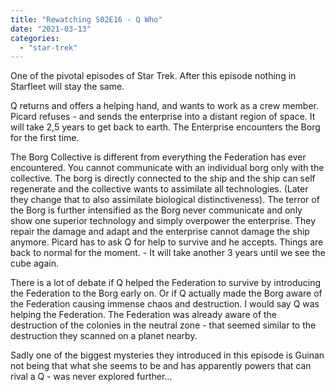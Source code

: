```yaml
---
title: "Rewatching S02E16 - Q Who"
date: "2021-03-13"
categories: 
  - "star-trek"
---
```


One of the pivotal episodes of Star Trek. After this episode nothing in Starfleet will stay the same.

Q returns and offers a helping hand, and wants to work as a crew member. Picard refuses - and sends the enterprise into a distant region of space. It will take 2,5 years to get back to earth. The Enterprise encounters the Borg for the first time.

The Borg Collective is different from everything the Federation has ever encountered. You cannot communicate with an individual borg only with the collective. The borg is directly connected to the ship and the ship can self regenerate and the collective wants to assimilate all technologies. (Later they change that to also assimilate biological distinctiveness). The terror of the Borg is further intensified as the Borg never communicate and only show one superior technology and simply overpower the enterprise. They repair the damage and adapt and the enterprise cannot damage the ship anymore. Picard has to ask Q for help to survive and he accepts. Things are back to normal for the moment. - It will take another 3 years until we see the cube again.

There is a lot of debate if Q helped the Federation to survive by introducing the Federation to the Borg early on. Or if Q actually made the Borg aware of the Federation causing immense chaos and destruction. I would say Q was helping the Federation. The Federation was already aware of the destruction of the colonies in the neutral zone - that seemed similar to the destruction they scanned on a planet nearby.

Sadly one of the biggest mysteries they introduced in this episode is Guinan not being that what she seems to be and has apparently powers that can rival a Q - was never explored further...

